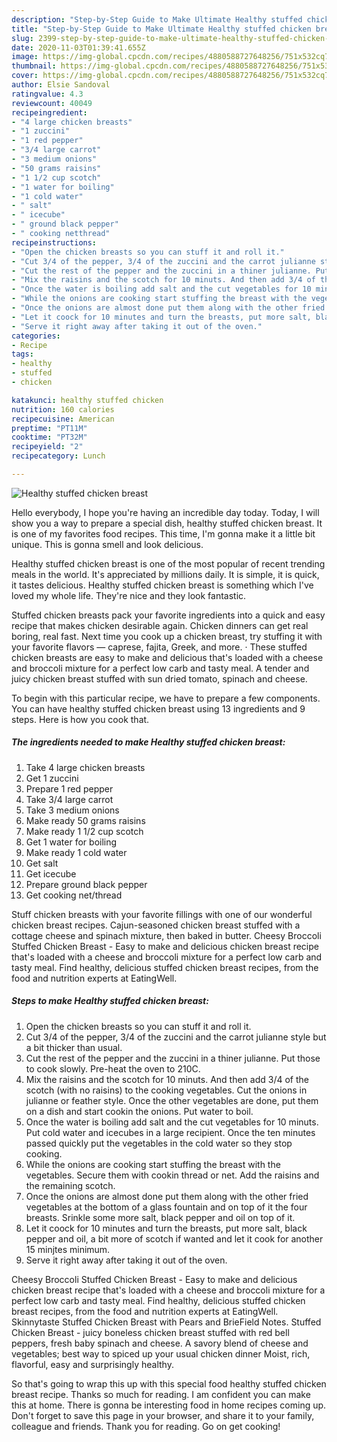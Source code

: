 ```yaml
---
description: "Step-by-Step Guide to Make Ultimate Healthy stuffed chicken breast"
title: "Step-by-Step Guide to Make Ultimate Healthy stuffed chicken breast"
slug: 2399-step-by-step-guide-to-make-ultimate-healthy-stuffed-chicken-breast
date: 2020-11-03T01:39:41.655Z
image: https://img-global.cpcdn.com/recipes/4880588727648256/751x532cq70/healthy-stuffed-chicken-breast-recipe-main-photo.jpg
thumbnail: https://img-global.cpcdn.com/recipes/4880588727648256/751x532cq70/healthy-stuffed-chicken-breast-recipe-main-photo.jpg
cover: https://img-global.cpcdn.com/recipes/4880588727648256/751x532cq70/healthy-stuffed-chicken-breast-recipe-main-photo.jpg
author: Elsie Sandoval
ratingvalue: 4.3
reviewcount: 40049
recipeingredient:
- "4 large chicken breasts"
- "1 zuccini"
- "1 red pepper"
- "3/4 large carrot"
- "3 medium onions"
- "50 grams raisins"
- "1 1/2 cup scotch"
- "1 water for boiling"
- "1 cold water"
- " salt"
- " icecube"
- " ground black pepper"
- " cooking netthread"
recipeinstructions:
- "Open the chicken breasts so you can stuff it and roll it."
- "Cut 3/4 of the pepper, 3/4 of the zuccini and the carrot julianne style but a bit thicker than usual."
- "Cut the rest of the pepper and the zuccini in a thiner julianne. Put those to cook slowly. Pre-heat the oven to 210C."
- "Mix the raisins and the scotch for 10 minuts. And then add 3/4 of the scotch (with no raisins) to the cooking vegetables. Cut the onions in julianne or feather style. Once the other vegetables are done, put them on a dish and start cookin the onions. Put water to boil."
- "Once the water is boiling add salt and the cut vegetables for 10 minuts. Put cold water and icecubes in a large recipient. Once the ten minutes passed quickly put the vegetables in the cold water so they stop cooking."
- "While the onions are cooking start stuffing the breast with the vegetables. Secure them with cookin thread or net. Add the raisins and the remaining scotch."
- "Once the onions are almost done put them along with the other fried vegetables at the bottom of a glass fountain and on top of it the four breasts. Srinkle some more salt, black pepper and oil on top of it."
- "Let it coock for 10 minutes and turn the breasts, put more salt, black pepper and oil, a bit more of scotch if wanted and let it cook for another 15 minjtes minimum."
- "Serve it right away after taking it out of the oven."
categories:
- Recipe
tags:
- healthy
- stuffed
- chicken

katakunci: healthy stuffed chicken 
nutrition: 160 calories
recipecuisine: American
preptime: "PT11M"
cooktime: "PT32M"
recipeyield: "2"
recipecategory: Lunch

---
```



![Healthy stuffed chicken breast](https://img-global.cpcdn.com/recipes/4880588727648256/751x532cq70/healthy-stuffed-chicken-breast-recipe-main-photo.jpg)

Hello everybody, I hope you're having an incredible day today. Today, I will show you a way to prepare a special dish, healthy stuffed chicken breast. It is one of my favorites food recipes. This time, I'm gonna make it a little bit unique. This is gonna smell and look delicious.

Healthy stuffed chicken breast is one of the most popular of recent trending meals in the world. It's appreciated by millions daily. It is simple, it is quick, it tastes delicious. Healthy stuffed chicken breast is something which I've loved my whole life. They're nice and they look fantastic.

Stuffed chicken breasts pack your favorite ingredients into a quick and easy recipe that makes chicken desirable again. Chicken dinners can get real boring, real fast. Next time you cook up a chicken breast, try stuffing it with your favorite flavors — caprese, fajita, Greek, and more. · These stuffed chicken breasts are easy to make and delicious that&#39;s loaded with a cheese and broccoli mixture for a perfect low carb and tasty meal. A tender and juicy chicken breast stuffed with sun dried tomato, spinach and cheese.


To begin with this particular recipe, we have to prepare a few components. You can have healthy stuffed chicken breast using 13 ingredients and 9 steps. Here is how you cook that.

<!--inarticleads1-->

##### The ingredients needed to make Healthy stuffed chicken breast:

1. Take 4 large chicken breasts
1. Get 1 zuccini
1. Prepare 1 red pepper
1. Take 3/4 large carrot
1. Take 3 medium onions
1. Make ready 50 grams raisins
1. Make ready 1 1/2 cup scotch
1. Get 1 water for boiling
1. Make ready 1 cold water
1. Get  salt
1. Get  icecube
1. Prepare  ground black pepper
1. Get  cooking net/thread


Stuff chicken breasts with your favorite fillings with one of our wonderful chicken breast recipes. Cajun-seasoned chicken breast stuffed with a cottage cheese and spinach mixture, then baked in butter. Cheesy Broccoli Stuffed Chicken Breast - Easy to make and delicious chicken breast recipe that&#39;s loaded with a cheese and broccoli mixture for a perfect low carb and tasty meal. Find healthy, delicious stuffed chicken breast recipes, from the food and nutrition experts at EatingWell. 

<!--inarticleads2-->

##### Steps to make Healthy stuffed chicken breast:

1. Open the chicken breasts so you can stuff it and roll it.
1. Cut 3/4 of the pepper, 3/4 of the zuccini and the carrot julianne style but a bit thicker than usual.
1. Cut the rest of the pepper and the zuccini in a thiner julianne. Put those to cook slowly. Pre-heat the oven to 210C.
1. Mix the raisins and the scotch for 10 minuts. And then add 3/4 of the scotch (with no raisins) to the cooking vegetables. Cut the onions in julianne or feather style. Once the other vegetables are done, put them on a dish and start cookin the onions. Put water to boil.
1. Once the water is boiling add salt and the cut vegetables for 10 minuts. Put cold water and icecubes in a large recipient. Once the ten minutes passed quickly put the vegetables in the cold water so they stop cooking.
1. While the onions are cooking start stuffing the breast with the vegetables. Secure them with cookin thread or net. Add the raisins and the remaining scotch.
1. Once the onions are almost done put them along with the other fried vegetables at the bottom of a glass fountain and on top of it the four breasts. Srinkle some more salt, black pepper and oil on top of it.
1. Let it coock for 10 minutes and turn the breasts, put more salt, black pepper and oil, a bit more of scotch if wanted and let it cook for another 15 minjtes minimum.
1. Serve it right away after taking it out of the oven.


Cheesy Broccoli Stuffed Chicken Breast - Easy to make and delicious chicken breast recipe that&#39;s loaded with a cheese and broccoli mixture for a perfect low carb and tasty meal. Find healthy, delicious stuffed chicken breast recipes, from the food and nutrition experts at EatingWell. Skinnytaste Stuffed Chicken Breast with Pears and BrieField Notes. Stuffed Chicken Breast - juicy boneless chicken breast stuffed with red bell peppers, fresh baby spinach and cheese. A savory blend of cheese and vegetables; best way to spiced up your usual chicken dinner Moist, rich, flavorful, easy and surprisingly healthy. 

So that's going to wrap this up with this special food healthy stuffed chicken breast recipe. Thanks so much for reading. I am confident you can make this at home. There is gonna be interesting food in home recipes coming up. Don't forget to save this page in your browser, and share it to your family, colleague and friends. Thank you for reading. Go on get cooking!
